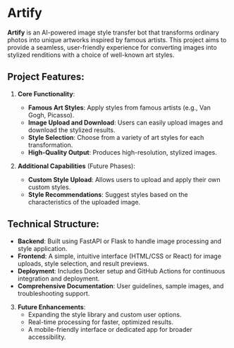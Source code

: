 # Artify
**Artify** is an AI-powered image style transfer bot that transforms ordinary photos into unique artworks inspired by famous artists. This project aims to provide a seamless, user-friendly experience for converting images into stylized renditions with a choice of well-known art styles.

## Project Features:
1. **Core Functionality**:
   - **Famous Art Styles**: Apply styles from famous artists (e.g., Van Gogh, Picasso).
   - **Image Upload and Download**: Users can easily upload images and download the stylized results.
   - **Style Selection**: Choose from a variety of art styles for each transformation.
   - **High-Quality Output**: Produces high-resolution, stylized images.

2. **Additional Capabilities** (Future Phases):
   - **Custom Style Upload**: Allows users to upload and apply their own custom styles.
   - **Style Recommendations**: Suggest styles based on the characteristics of the uploaded image.

## Technical Structure:
   - **Backend**: Built using FastAPI or Flask to handle image processing and style application.
   - **Frontend**: A simple, intuitive interface (HTML/CSS or React) for image uploads, style selection, and result previews.
   - **Deployment**: Includes Docker setup and GitHub Actions for continuous integration and deployment.
   - **Comprehensive Documentation**: User guidelines, sample images, and troubleshooting support.

3. **Future Enhancements**:
   - Expanding the style library and custom user options.
   - Real-time processing for faster, optimized results.
   - A mobile-friendly interface or dedicated app for broader accessibility.
